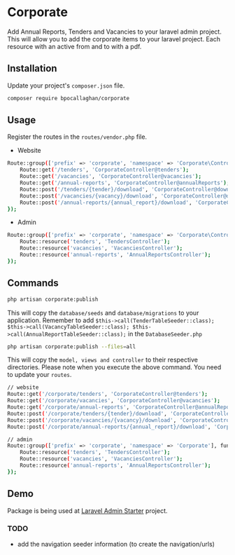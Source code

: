 # Corporate
Add Annual Reports, Tenders and Vacancies to your laravel admin project.
This will allow you to add the corporate items to your laravel project.
Each resource with an active from and to with a pdf.

## Installation
Update your project's `composer.json` file.

```bash
composer require bpocallaghan/corporate
```

## Usage

Register the routes in the `routes/vendor.php` file.
- Website
```bash
Route::group(['prefix' => 'corporate', 'namespace' => 'Corporate\Controllers\Website'], function () {
    Route::get('/tenders', 'CorporateController@tenders');
    Route::get('/vacancies', 'CorporateController@vacancies');
    Route::get('/annual-reports', 'CorporateController@annualReports');
    Route::post('/tenders/{tender}/download', 'CorporateController@downloadTender');
    Route::post('/vacancies/{vacancy}/download', 'CorporateController@downloadVacancy');
    Route::post('/annual-reports/{annual_report}/download', 'CorporateController@downloadAnnualReport');
});
```
- Admin
```bash
Route::group(['prefix' => 'corporate', 'namespace' => 'Corporate\Controllers\Admin'], function () {
	Route::resource('tenders', 'TendersController');
	Route::resource('vacancies', 'VacanciesController');
	Route::resource('annual-reports', 'AnnualReportsController');
});
```

## Commands
```bash
php artisan corporate:publish
```
This will copy the `database/seeds` and `database/migrations` to your application.
Remember to add `$this->call(TenderTableSeeder::class); $this->call(VacancyTableSeeder::class); $this->call(AnnualReportTableSeeder::class);` in the `DatabaseSeeder.php`

```bash
php artisan corporate:publish --files=all
```
This will copy the `model, views and controller` to their respective directories. 
Please note when you execute the above command. You need to update your `routes`.
```bash 
// website
Route::get('/corporate/tenders', 'CorporateController@tenders');
Route::get('/corporate/vacancies', 'CorporateController@vacancies');
Route::get('/corporate/annual-reports', 'CorporateController@annualReports');
Route::post('/corporate/tenders/{tender}/download', 'CorporateController@downloadTender');
Route::post('/corporate/vacancies/{vacancy}/download', 'CorporateController@downloadVacancy');
Route::post('/corporate/annual-reports/{annual_report}/download', 'CorporateController@downloadAnnualReport');

// admin
Route::group(['prefix' => 'corporate', 'namespace' => 'Corporate'], function () {
	Route::resource('tenders', 'TendersController');
	Route::resource('vacancies', 'VacanciesController');
	Route::resource('annual-reports', 'AnnualReportsController');
});
```

## Demo
Package is being used at [Laravel Admin Starter](https://github.com/bpocallaghan/laravel-admin-starter) project.

### TODO
- add the navigation seeder information (to create the navigation/urls)